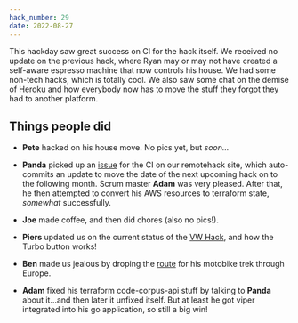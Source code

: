 ```yaml
---
hack_number: 29
date: 2022-08-27
---
```


This hackday saw great success on CI for the hack itself. We received no update on the previous hack, where Ryan may or may not have created a self-aware espresso machine that now controls his house. We had some non-tech hacks, which is totally cool. We also saw some chat on the demise of Heroku and how everybody now has to move the stuff they forgot they had to another platform.

## Things people did

- **Pete** hacked on his house move. No pics yet, but _soon..._

- **Panda** picked up an [issue](https://github.com/remotehack/remotehack.github.io/issues/88) for the CI on our remotehack site, which auto-commits an update to move the date of the next upcoming hack on to the following month. Scrum master **Adam** was very pleased. After that, he then attempted to convert his AWS resources to terraform state, _somewhat_ successfully.

- **Joe** made coffee, and then did chores (also no pics!).

- **Piers** updated us on the current status of the [VW Hack](https://github.com/vwhack/esp32cam_stream), and how the Turbo button works!

- **Ben** made us jealous by droping the [route](https://www.polarsteps.com/BenFoxall/5408429-motorbiking?s=32411d5b-cc05-49b5-ae94-85852ae82485) for his motobike trek through Europe.

- **Adam** fixed his terraform code-corpus-api stuff by talking to **Panda** about it...and then later it unfixed itself. But at least he got viper integrated into his go application, so still a big win!
